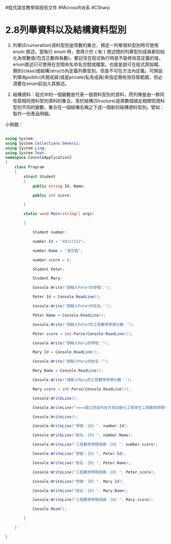 #程式語言教學與技術文件 #Microsoft派系 #CSharp
# 2.8列舉資料以及結構資料型別

1. 列舉(Enumeration)資料型別是常數的集合，預定一列舉資料型別時可使用 enum 敘述。當執行 enum 時，會將介於 { 和 } 敘述間的列舉型別成員都初始化為常數值(包含正數與負數)。要記住在程式執行時是不能修改其定義的值，enum敘述只可使用在空間命名命名空間或檔案。也就是說可在程式原始檔、類別(class)或結構(struct)內定義列舉型別，但是不可在方法內定義。可預設列舉為public(共用成員)或是private(私有成員)來指定期有效存取範圍，但必須要在enum前加入其敘述。

2. 結構資料：程式中的一個變數是代表一個資料型別的資料，而列陣是由一群同性質相同資料型別資料的集合。至於結構(Structure)是將數個彼此相關但資料型別不同的變數，集合在一個結構名稱之下成一個新的結構資料型別。譬如：製作一份產品明細。

小例題：

```csharp

using System;
using System.Collections.Generic;
using System.Linq;
using System.Text;
namespace ConsoleApplication2
{
    class Program
    {
        struct Student
        {
            public string Id, Name;

            public int score;

        }

        static void Main(string[] args)

        {

            Student number;

            number.Id = "40227222";

            number.Name = "凌苙銓";

            number.score = 0;

            Student Peter;

            Student Mary;

            Console.Write("請輸入Peter的學號：");

            Peter.Id = Console.ReadLine();

            Console.Write("請輸入Peter的姓名：");

            Peter.Name = Console.ReadLine();

            Console.Write("請輸入Peter的工程數學學期分數：");

            Peter.score = int.Parse(Console.ReadLine());

            Console.Write("請輸入Mary的學號：");

            Mary.Id = Console.ReadLine();

            Console.Write("請輸入Mary的姓名：");

            Mary.Name = Console.ReadLine();

            Console.Write("請輸入Mary的工程數學學期分數：");

            Mary.score = int.Parse(Console.ReadLine());

            Console.WriteLine();

            Console.WriteLine("====國立虎尾科技大學自動化工程學生工程數學學期分數查詢====");

            Console.WriteLine();

            Console.WriteLine("學號：{0} ", number.Id);

            Console.WriteLine("姓名：{0} ", number.Name);

            Console.WriteLine("工程數學學期成績：{0} ", number.score);

            Console.WriteLine("學號：{0} ", Peter.Id);

            Console.WriteLine("姓名：{0} ", Peter.Name);

            Console.WriteLine("工程數學學期成績：{0} ", Peter.score);

            Console.WriteLine("學號：{0} ", Mary.Id);

            Console.WriteLine("姓名：{0} ", Mary.Name);

            Console.WriteLine("工程數學學期成績：{0} ", Mary.score);

            Console.Read();

        }

    }

}

```